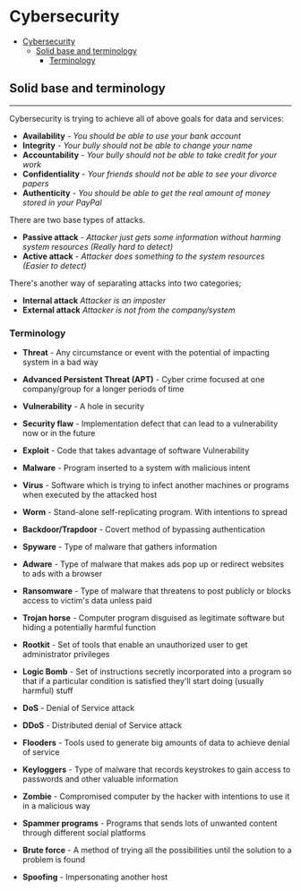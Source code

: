 <!-- {% raw %} -->

# Cybersecurity

<!-- TOC -->

- [Cybersecurity](#cybersecurity)
	- [Solid base and terminology](#solid-base-and-terminology)
		- [Terminology](#terminology)

<!-- /TOC -->

## Solid base and terminology
---

Cybersecurity is trying to achieve all of above goals for data and services:

- **Availability** - _You should be able to use your bank account_
- **Integrity** - _Your bully should not be able to change your name_
- **Accountability** - _Your bully should not be able to take credit for your work_
- **Confidentiality** - _Your friends should not be able to see your divorce papers_
- **Authenticity** - _You should be able to get the real amount of money stored in your PayPal_
    

There are two base types of attacks.

- **Passive attack** -  _Attacker just gets some information without harming system resources (Really hard to detect)_ 
- **Active attack** - _Attacker does something to the system resources (Easier to detect)_
    

There's another way of separating attacks into two categories;

- **Internal attack** _Attacker is an imposter_
- **External attack** _Attacker is not from the company/system_
    

### Terminology

- **Threat** - Any circumstance or event with the potential of impacting system in a bad way 

- **Advanced Persistent Threat (APT)** - Cyber crime focused at one company/group for a longer periods of time 

- **Vulnerability** - A hole in security 

- **Security flaw** - Implementation defect that can lead to a vulnerability now or in the future 

- **Exploit** - Code that takes advantage of software Vulnerability 

- **Malware** - Program inserted to a system with malicious intent 

- **Virus** - Software which is trying to infect another machines or programs when executed by the attacked host 

- **Worm** - Stand-alone self-replicating program. With intentions to spread 

- **Backdoor/Trapdoor** - Covert method of bypassing authentication 

- **Spyware** - Type of malware that gathers information 

- **Adware** - Type of malware that makes ads pop up or redirect websites to ads with a browser 

- **Ransomware** - Type of malware that threatens to post publicly or blocks access to victim's data unless paid 

- **Trojan horse** - Computer program disguised as legitimate software but hiding a potentially harmful function 

- **Rootkit** - Set of tools that enable an unauthorized user to get administrator privileges 

- **Logic Bomb** - Set of instructions secretly incorporated into a program so that if a particular condition is satisfied they'll start doing (usually harmful) stuff 

- **DoS** - Denial of Service attack 

- **DDoS** - Distributed denial of Service attack 

- **Flooders** - Tools used to generate big amounts of data to achieve denial of service

- **Keyloggers** - Type of malware that records keystrokes to gain access to passwords and other valuable information

- **Zombie** - Compromised computer by the hacker with intentions to use it in a malicious way

- **Spammer programs** - Programs that sends lots of unwanted content through different social platforms

- **Brute force** - A method of trying all the possibilities until the solution to a problem is found

- **Spoofing** - Impersonating another host




<!-- {% endraw %} -->


